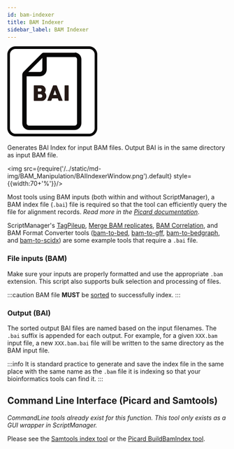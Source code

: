 ```yaml
---
id: bam-indexer
title: BAM Indexer
sidebar_label: BAM Indexer
---
```

![bam-indexer](/../static/icons/BAM_Manipulation/BAIIndexer_square.svg)

Generates BAI Index for input BAM files. Output BAI is in the same directory as input BAM file.

<img src={require('/../static/md-img/BAM_Manipulation/BAIIndexerWindow.png').default} style={{width:70+'%'}}/>

Most tools using BAM inputs (both within and without ScriptManager), a BAM index file (`.bai`) file is required so that the tool can efficiently query the file for alignment records. _Read more in the [Picard documentation][picard-index]_.

ScriptManager's [TagPileup][tag-pileup], [Merge BAM replicates][merge-bam], [BAM Correlation][bam-correlation], and BAM Format Converter tools ([bam-to-bed][bam-to-bed], [bam-to-gff][bam-to-gff], [bam-to-bedgraph][bam-to-bedgraph], and [bam-to-scidx][bam-to-scidx]) are some example tools that require a `.bai` file.

### File inputs (BAM)
Make sure your inputs are properly formatted and use the appropriate `.bam` extension. This script also supports bulk selection and processing of files.

:::caution
BAM file **MUST** be [sorted][sort-bam] to successfully index.
:::

### Output (BAI)
The sorted output BAI files are named based on the input filenames. The `.bai` suffix is appended for each output. For example, for a given `XXX.bam` input file, a new `XXX.bam.bai` file will be written to the same directory as the BAM input file.

:::info
It is standard practice to generate and save the index file in the same place with the same name as the `.bam` file it is indexing so that your bioinformatics tools can find it.
:::


## Command Line Interface (Picard and Samtools)
_CommandLine tools already exist for this function. This tool only exists as a GUI wrapper in ScriptManager._

Please see the [Samtools index tool][samtools-index] or the [Picard BuildBamIndex tool][picard-index].


[samtools-index]:http://www.htslib.org/doc/samtools-index.html
[picard-index]:https://broadinstitute.github.io/picard/command-line-overview.html#BuildBamIndex

[bam-correlation]:/docs/Tools/bam-statistics/bam-correlation
[bam-to-bedgraph]:/docs/Tools/bam-format-converter/bam-to-bedgraph
[bam-to-bed]:/docs/Tools/bam-format-converter/bam-to-bed
[bam-to-gff]:/docs/Tools/bam-format-converter/bam-to-gff
[bam-to-scidx]:/docs/Tools/bam-format-converter/bam-to-scidx
[bed-to-gff]:/docs/Tools/coordinate-manipulation/bed-to-gff
[merge-bam]:/docs/Tools/bam-manipulation/merge-bam
[sort-bam]:/docs/Tools/bam-manipulation/sort-bam
[tag-pileup]:/docs/Tools/read-analysis/tag-pileup
